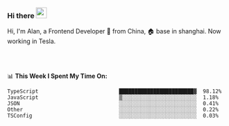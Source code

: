 ### Hi there <img src="https://media.giphy.com/media/hvRJCLFzcasrR4ia7z/giphy.gif" width="25px">

<!-- ![visitors](https://visitor-badge.glitch.me/badge?page_id=dislfyer.dislfyer) -->

Hi, I'm Alan, a Frontend Developer 🚀 from China, 🏠 base in shanghai. Now working in Tesla.

<br/>
<br/>

📊 **This Week I Spent My Time On:**


<!--START_SECTION:waka-->

```text
TypeScript                          ████████████████████████▓  98.12%
JavaScript                          ▒░░░░░░░░░░░░░░░░░░░░░░░░  1.18%
JSON                                ░░░░░░░░░░░░░░░░░░░░░░░░░  0.41%
Other                               ░░░░░░░░░░░░░░░░░░░░░░░░░  0.22%
TSConfig                            ░░░░░░░░░░░░░░░░░░░░░░░░░  0.03%
```

<!--END_SECTION:waka-->

<!--
**About Me:**
 -->
